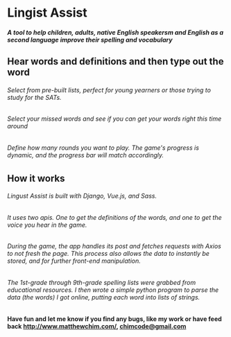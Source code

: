 # Lingist Assist

##### A tool to help children, adults, native English speakersm and English as a second language improve their spelling and vocabulary

## Hear words and definitions and then type out the word

###### Select from pre-built lists, perfect for young yearners or those trying to study for the SATs. 

###### Select your missed words and see if you can get your words right this time around

###### Define how many rounds you want to play. The game's progress is dynamic, and the progress bar will match accordingly. 

## How it works

###### Lingust Assist is built with Django, Vue.js, and Sass.

###### It uses two apis. One to get the definitions of the words, and one to get the voice you hear in the game.

###### During the game, the app handles its post and fetches requests with Axios to not fresh the page. This process also allows the data to instantly be stored, and for further front-end manipulation.

###### The 1st-grade through 9th-grade spelling lists were grabbed from educational resources. I then wrote a simple python program to parse the data (the words) I got online, putting each word into lists of strings. 

#### Have fun and let me know if you find any bugs, like my work or have feed back http://www.matthewchim.com/, chimcode@gmail.com

